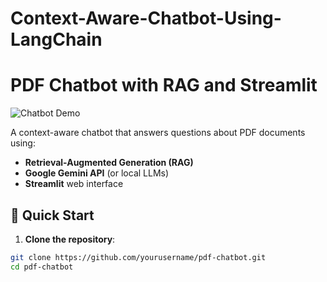 # Context-Aware-Chatbot-Using-LangChain

# PDF Chatbot with RAG and Streamlit

![Chatbot Demo](https://via.placeholder.com/800x400?text=Chatbot+Demo+Screenshot)

A context-aware chatbot that answers questions about PDF documents using:
- **Retrieval-Augmented Generation (RAG)**
- **Google Gemini API** (or local LLMs)
- **Streamlit** web interface

## 🚀 Quick Start

1. **Clone the repository**:
```bash
git clone https://github.com/yourusername/pdf-chatbot.git
cd pdf-chatbot
